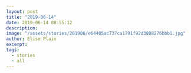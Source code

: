 ```yaml
---
layout: post
title: "2019-06-14"
date: 2019-06-14 08:55:12
description: 
image: "/assets/stories/201906/e64405ac737ca1791f92d3808276bbb1.jpg"
author: Elise Plain
excerpt: 
tags: 
  - stories
  - all
---
```



<p></p>
